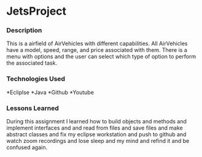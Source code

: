# JetsProject

### Description
This is a airfield of AirVehicles with different capabilities. All AirVehicles have a model, speed, range, and price associated with them. There is a menu with options and the user can select which type of option to perform the associated task.

### Technologies Used
*Ecliplse
*Java
*Github
*Youtube

### Lessons Learned
 During this assignment I learned how to build objects and methods and implement interfaces and 
 and read from files and save files and make abstract classes and fix my eclipse workstation and push to github and watch zoom recordings and lose sleep and my mind and refind it and be confused again.
